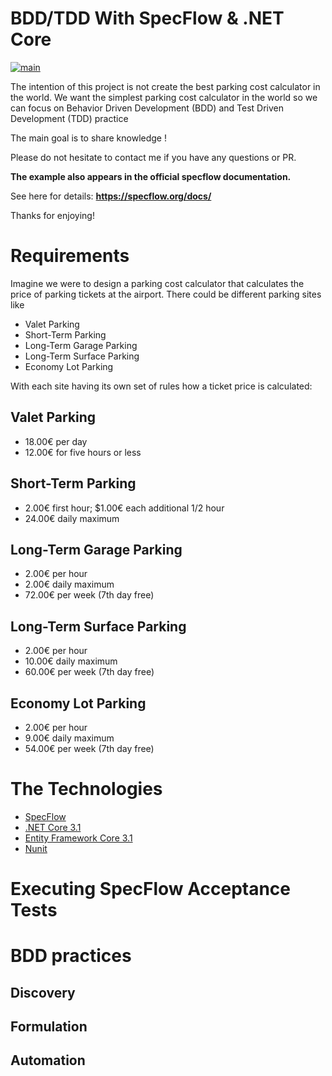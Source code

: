 # BDD/TDD With SpecFlow & .NET Core

[![main](https://github.com/tawfiknouri/BDD-TDD_ParkingCostCalculator_SpecFlow/workflows/ci-ubuntu.yaml/badge.svg)](https://github.com/tawfiknouri/BDD-TDD_ParkingCostCalculator_SpecFlow/actions)

The intention of this project is not create the best parking cost calculator in the world.
We want the simplest parking cost calculator in the world so we can focus on Behavior Driven Development (BDD) and Test Driven Development (TDD) practice

The main goal is to share knowledge !

Please do not hesitate to contact me if you have any questions or PR.


**The example also appears in the official specflow documentation.**

See here for details: **https://specflow.org/docs/**


Thanks for enjoying!


# Requirements

Imagine we were to design a parking cost calculator that calculates the price of parking tickets at the airport. There could be different parking sites like

* Valet Parking
* Short-Term Parking
* Long-Term Garage Parking
* Long-Term Surface Parking
* Economy Lot Parking

With each site having its own set of rules how a ticket price is calculated:
## Valet Parking
- 18.00€ per day
- 12.00€ for five hours or less
## Short-Term Parking
- 2.00€ first hour; $1.00€ each additional 1/2 hour
- 24.00€ daily maximum
## Long-Term Garage Parking
- 2.00€ per hour
- 2.00€ daily maximum
- 72.00€ per week (7th day free)
## Long-Term Surface Parking
- 2.00€ per hour
- 10.00€ daily maximum
- 60.00€ per week (7th day free)
## Economy Lot Parking
- 2.00€ per hour
- 9.00€ daily maximum
- 54.00€ per week (7th day free)

# The Technologies
* [SpecFlow](https://specflow.org/)
* [.NET Core 3.1](https://dotnet.microsoft.com/download)
* [Entity Framework Core 3.1](https://docs.microsoft.com/en-us/ef/core)
* [Nunit](https://nunit.org/)
  
# Executing SpecFlow Acceptance Tests


# BDD practices
## Discovery
## Formulation
## Automation
